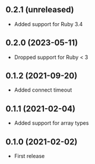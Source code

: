 ## 0.2.1 (unreleased)

- Added support for Ruby 3.4

## 0.2.0 (2023-05-11)

- Dropped support for Ruby < 3

## 0.1.2 (2021-09-20)

- Added connect timeout

## 0.1.1 (2021-02-04)

- Added support for array types

## 0.1.0 (2021-02-02)

- First release
